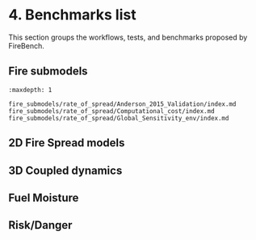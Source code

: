 # 4. Benchmarks list
This section groups the workflows, tests, and benchmarks proposed by FireBench.

## Fire submodels

```{toctree}
:maxdepth: 1

fire_submodels/rate_of_spread/Anderson_2015_Validation/index.md
fire_submodels/rate_of_spread/Computational_cost/index.md
fire_submodels/rate_of_spread/Global_Sensitivity_env/index.md

```

## 2D Fire Spread models

## 3D Coupled dynamics

## Fuel Moisture

## Risk/Danger